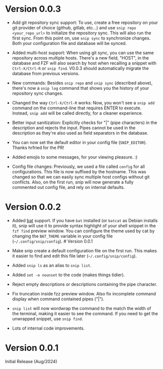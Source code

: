 # Version 0.0.3

*   Add git repository sync support: To use, create a free repository on your
    git provider of choice (github, gitlab, etc...) and use `snip repo
    <your_repo_url>` to initialize the repository sync. This will also run the
    first sync. From this point on, use `snip sync` to synchronize changes.
    Both your configuration file and database will be synced.

*   Added multi-host support: When using git sync, you can use the same
    repository across multiple hosts. There's a new field, "HOST", in the
    database and FZF will also search by host when recalling a snippet with
    `Ctrl-X/Ctrl-R` or `snip find`. V0.0.3 should automatically migrate the
    database from previous versions.

*   New commands: Besides `snip repo` and `snip sync` (described above),
    there's now a `snip log` command that shows you the history of your
    repository sync changes.

*   Changed the way `Ctrl-X/Ctrl-R` works: Now, you won't see a `snip add`
    command on the command-line that requires ENTER to execute. Instead, `snip
    add` will be called directly, for a cleaner experience.

*   Better input sanitization: Explicitly checks for "|" (pipe characters) in
    the description and rejects the input. Pipes cannot be used in the
    description as they're also used as field separators in the database.

*   You can now set the default editor in your config file (`SNIP_EDITOR`).
    Thanks hrfried for the PR!

*   Added emojis to some messages, for your viewing pleasure. :)

*   Config file changes: Previously, we used a file called `config` for all
    configurations. This file is now suffixed by the hostname. This was changed
    so that we can easily sync multiple host configs without git conflicts.
    Also, on the first run, snip will now generate a fully commented out config
    file, and rely on internal defaults.

# Version 0.0.2

*   Added [bat](https://github.com/sharkdp/bat) support. If you have `bat`
    installed (or `batcat` as Debian installs it), snip will use it to provide
    syntax highlight of your shell snippet in the `fzf find` preview window. You
    can configure the theme used by cat by changing the `BAT_THEME` variable in
    your config file (`~/.config/snip/config`). # Version 0.0.1

*   Make snip create a default configuration file on the first run. This makes
    it easier to find and edit this file later (`~/.config/snip/config`).

*   Added `snip ls` as an alias to `snip list`.

*   Added `set -o nounset` to the code (makes things tidier).

*   Reject empty descriptions or descriptions containing the pipe character.

*   Fix truncation inside fzz preview window. Also fix incomplete command
    display when command contained pipes ("|").

*   `snip list` will now wordwrap the command to the match the width of the
    terminal, making it easier to see the command. If you need to get the
    unwrapped snippet, use `snip find`.

*   Lots of internal code improvements.

# Version 0.0.1

Initial Release (Aug/2024)
